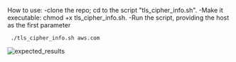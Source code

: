 How to use:
-clone the repo; cd to the script "tls_cipher_info.sh".
-Make it executable: chmod +x tls_cipher_info.sh.
-Run the script, providing the host as the first parameter 
```
 ./tls_cipher_info.sh aws.com
 ```

 ![expected_results](https://res.cloudinary.com/dxrtrkhvl/image/upload/v1727310209/ter6ithak8svkpeyz67y.png)